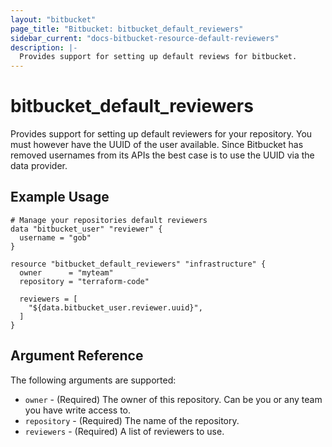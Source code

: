 ```yaml
---
layout: "bitbucket"
page_title: "Bitbucket: bitbucket_default_reviewers"
sidebar_current: "docs-bitbucket-resource-default-reviewers"
description: |-
  Provides support for setting up default reviews for bitbucket.
---
```


# bitbucket\_default_reviewers

Provides support for setting up default reviewers for your repository. You must however have the UUID of the user available. Since Bitbucket has removed usernames from its APIs the best case is to use the UUID via the data provider.

## Example Usage

```hcl
# Manage your repositories default reviewers
data "bitbucket_user" "reviewer" {
  username = "gob"
}

resource "bitbucket_default_reviewers" "infrastructure" {
  owner      = "myteam"
  repository = "terraform-code"

  reviewers = [
    "${data.bitbucket_user.reviewer.uuid}",
  ]
}
```

## Argument Reference

The following arguments are supported:

* `owner` - (Required) The owner of this repository. Can be you or any team you
  have write access to.
* `repository` - (Required) The name of the repository.
* `reviewers` - (Required) A list of reviewers to use.
